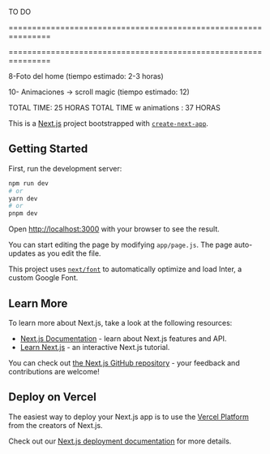 TO DO

<!-- 1-Terminar page/route together (tiempo estimado:5 horas) -->

<!-- a-trabajar en el diseno para que sea mobile first  -->
<!-- b-trabajar en las posiciones y funcionalidades de los inputs(controlled components) -->
<!-- c-enviar un form a mi correo al clickear el boton submit -->
<!-- d-Trabajar media queries para tablet/desktop -->

<!-- 2-Sincronizar el deployed con el local host que sean iguales(tiempo estimado: 3 horas) -->

<!-- 3-Crear seccion projects y crear todos los projects (tiempo estimado:3-4 horas) -->
<!-- a-Crear componente projects que sea reutilizable y crear los props -->

<!-- 4-Terminar page/route about(tiempo estimado:4-5 horas) -->

<!-- a-revisar el page about y porque no se acomoda el footer en vista tablet o desktop -->

<!-- b- montar las fotos en el carousel
NOTA: todas las fotos deben tener el mismo height y weight -->

<!-- 5-Clickear menu (tiempo estimado:2 horas)
a-Desplegar una vista con las opciones -->

===============================================================

<!-- 6-Portfolio/Home (tiempo estimado:1 horas)
a-Cambiar fotos por las del proyecto en cuestion -->

===============================================================

<!-- hhhhhgyb- Al clickear redirigir al proyecto en cuestion -->

<!-- 7-Footer (tiempo estimado:30min)
a- agregar proyectos y redirigir -->

8-Foto del home (tiempo estimado: 2-3 horas)

<!-- 9-Favicon (tiempo estimado:1 horas) -->

10- Animaciones -> scroll magic (tiempo estimado: 12)

TOTAL TIME: 25 HORAS
TOTAL TIME w animations : 37 HORAS

This is a [Next.js](https://nextjs.org/) project bootstrapped with [`create-next-app`](https://github.com/vercel/next.js/tree/canary/packages/create-next-app).

## Getting Started

First, run the development server:

```bash
npm run dev
# or
yarn dev
# or
pnpm dev
```

Open [http://localhost:3000](http://localhost:3000) with your browser to see the result.

You can start editing the page by modifying `app/page.js`. The page auto-updates as you edit the file.

This project uses [`next/font`](https://nextjs.org/docs/basic-features/font-optimization) to automatically optimize and load Inter, a custom Google Font.

## Learn More

To learn more about Next.js, take a look at the following resources:

- [Next.js Documentation](https://nextjs.org/docs) - learn about Next.js features and API.
- [Learn Next.js](https://nextjs.org/learn) - an interactive Next.js tutorial.

You can check out [the Next.js GitHub repository](https://github.com/vercel/next.js/) - your feedback and contributions are welcome!

## Deploy on Vercel

The easiest way to deploy your Next.js app is to use the [Vercel Platform](https://vercel.com/new?utm_medium=default-template&filter=next.js&utm_source=create-next-app&utm_campaign=create-next-app-readme) from the creators of Next.js.

Check out our [Next.js deployment documentation](https://nextjs.org/docs/deployment) for more details.
